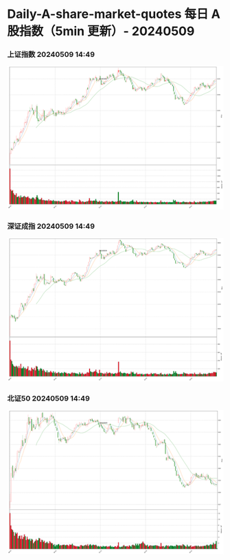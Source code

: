 
# Daily-A-share-market-quotes 每日 A 股指数（5min 更新）- 20240509

### 上证指数 20240509 14:49
![](./fig/2024/5/20240509-sh000001.png)

### 深证成指 20240509 14:49
![](./fig/2024/5/20240509-sz399001.png)

### 北证50 20240509 14:49
![](./fig/2024/5/20240509-bj899050.png)
